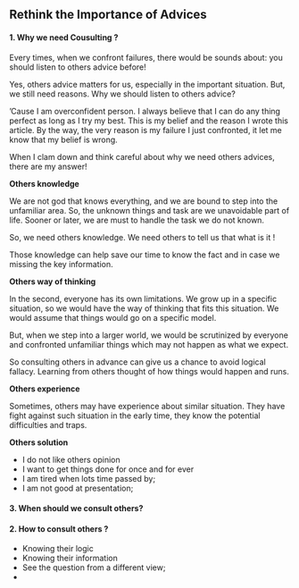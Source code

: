 ## Rethink the Importance of Advices

#### 1. Why we need Cousulting ?

Every times, when we confront failures, there would be sounds about: you should listen to others advice before!

Yes, others advice matters for us, especially in the important situation. But, we still need reasons. Why we should listen to others advice? 

 ’Cause I am overconfident person. I always believe that I can do any thing perfect as long as I try my best. This is my belief and the reason I wrote this article.  By the way, the very reason is my failure I just confronted, it let me know that my belief is wrong.

When I clam down and think careful about why we need others advices, there are my answer!

**Others knowledge** 

We are not god that knows everything, and we are bound to step into the unfamiliar area. So, the unknown things and task are we unavoidable part of life. Sooner or later, we are must to handle the task we do not known.

So, we need others knowledge. We need others to tell us that what is it !

Those knowledge can help save our time to know the fact and in case we missing the key information.

**Others way of thinking** 

In the second, everyone has its own limitations. We grow up in a specific situation, so we would have the way of thinking that fits this situation. We would assume that things would go on a specific model.

But, when we step into a larger world, we would be scrutinized by everyone and confronted unfamiliar things which may not happen as what we expect.

So consulting others in advance can give us a chance to avoid logical fallacy. Learning from others thought of how things would happen and runs.

**Others experience** 

Sometimes, others may have experience about similar situation. They have fight against such situation in the early time, they know the potential difficulties and traps.

**Others solution** 

- I do not like others opinion
- I want to get things done for once and for ever
- I am tired when lots time passed by;
- I am not good at presentation;

#### 3. When should we consult others?

#### 2. How to consult others ?

- Knowing their logic
- Knowing their information
- See the question from a different view;
- 